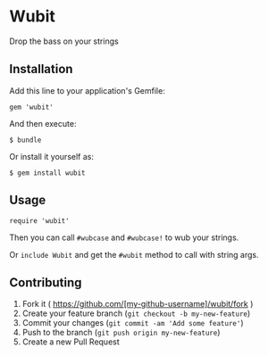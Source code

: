 # Wubit

Drop the bass on your strings

## Installation

Add this line to your application's Gemfile:

    gem 'wubit'

And then execute:

    $ bundle

Or install it yourself as:

    $ gem install wubit

## Usage

`require 'wubit'`

Then you can call `#wubcase` and `#wubcase!` to wub your strings.

Or `include Wubit` and get the `#wubit` method to call with string args.

## Contributing

1. Fork it ( https://github.com/[my-github-username]/wubit/fork )
2. Create your feature branch (`git checkout -b my-new-feature`)
3. Commit your changes (`git commit -am 'Add some feature'`)
4. Push to the branch (`git push origin my-new-feature`)
5. Create a new Pull Request
